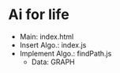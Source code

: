 # Ai for life

- Main:  index.html
- Insert Algo.:  index.js
- Implement Algo.:  findPath.js
    + Data:  GRAPH
